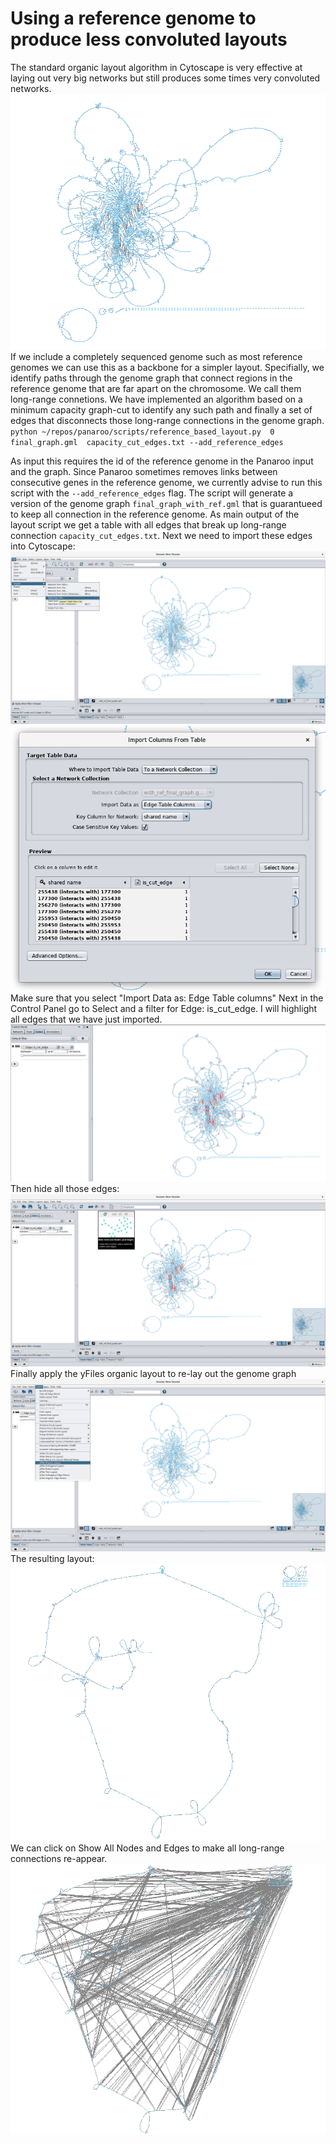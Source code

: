 # Using a reference genome to produce less convoluted layouts
The standard organic layout algorithm in Cytoscape is very effective at laying out very big networks but still produces some times very convoluted networks. 
![](imgs/20191113-135034.png)
If we include a completely sequenced genome such as most reference genomes we can use this as a backbone for a simpler layout. Specifially, we identify paths through the genome graph that connect regions in the reference genome that are far apart on the chromosome. We call them long-range connetions. We have implemented an algorithm based on a minimum capacity graph-cut to identify any such path and finally a set of edges that disconnects those long-range connections in the genome graph.
`python ~/repos/panaroo/scripts/reference_based_layout.py  0 final_graph.gml  capacity_cut_edges.txt --add_reference_edges`

As input this requires the id of the reference genome in the Panaroo input and the graph. Since Panaroo sometimes removes links between consecutive genes in the reference genome, we currently advise to run this script with the `--add_reference_edges`  flag.  The script will generate a version of the genome graph `final_graph_with_ref.gml` that is guarantueed to keep all connection in the reference genome. As main output of the layout script we get a table with all edges that break up long-range connection `capacity_cut_edges.txt`. Next we need to import these edges into Cytoscape: 
![](imgs/import_table.png)
![](imgs/20191113-140522.png)
 Make sure that you select "Import Data as: Edge Table columns"
 Next in the Control Panel go to Select and a filter for Edge: is_cut_edge.  I will highlight all edges that we have just imported.
 ![](imgs/20191113-140758.png)
Then hide all those edges:
![](imgs/20191113-141037.png)
Finally apply the yFiles organic layout to re-lay out the genome graph
![](imgs/20191113-141136.png)
The resulting layout:
![](imgs/20191113-141351.png)
We can click on Show All Nodes and Edges to make all long-range connections re-appear.
![](imgs/20191113-141609.png)